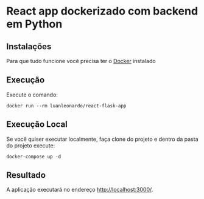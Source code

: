 # React app dockerizado com backend em Python

## Instalações

Para que tudo funcione você precisa ter o [Docker](https://www.docker.com/) instalado

## Execução

Execute o comando:

```
docker run --rm luanleonardo/react-flask-app
```

## Execução Local

Se você quiser executar localmente, faça clone do projeto e dentro da pasta do projeto execute:

```
docker-compose up -d
```

## Resultado 

A aplicação executará no endereço [http://localhost:3000/](http://localhost:3000/).
